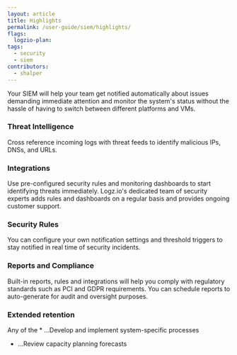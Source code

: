 ```yaml
---
layout: article
title: Highlights
permalink: /user-guide/siem/highlights/
flags:
  logzio-plan:
tags:
  - security
  - siem
contributors:
  - shalper
---
```


Your SIEM will help your team get notified automatically about issues demanding immediate attention and monitor the system's status
without the hassle of having to switch between different platforms and VMs.

### Threat Intelligence

Cross reference incoming logs with threat feeds to identify malicious IPs, DNSs, and URLs.

### Integrations

Use pre-configured security rules and monitoring dashboards to start identifying threats immediately.
Logz.io's dedicated team of security experts adds rules and dashboards on a regular basis and provides ongoing customer support.

### Security Rules

You can configure your own notification settings and threshold triggers to stay notified in real time of security incidents.

### Reports and Compliance

Built-in reports, rules and integrations will help you comply with regulatory standards such as PCI and GDPR requirements. You can schedule reports to auto-generate for audit and oversight purposes.


### Extended retention

Any of the * ...Develop and implement system-specific processes
* ...Review capacity planning forecasts

